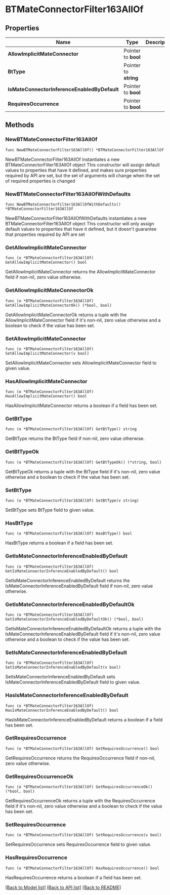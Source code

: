 # BTMateConnectorFilter163AllOf

## Properties

Name | Type | Description | Notes
------------ | ------------- | ------------- | -------------
**AllowImplicitMateConnector** | Pointer to **bool** |  | [optional] 
**BtType** | Pointer to **string** |  | [optional] 
**IsMateConnectorInferenceEnabledByDefault** | Pointer to **bool** |  | [optional] 
**RequiresOccurrence** | Pointer to **bool** |  | [optional] 

## Methods

### NewBTMateConnectorFilter163AllOf

`func NewBTMateConnectorFilter163AllOf() *BTMateConnectorFilter163AllOf`

NewBTMateConnectorFilter163AllOf instantiates a new BTMateConnectorFilter163AllOf object
This constructor will assign default values to properties that have it defined,
and makes sure properties required by API are set, but the set of arguments
will change when the set of required properties is changed

### NewBTMateConnectorFilter163AllOfWithDefaults

`func NewBTMateConnectorFilter163AllOfWithDefaults() *BTMateConnectorFilter163AllOf`

NewBTMateConnectorFilter163AllOfWithDefaults instantiates a new BTMateConnectorFilter163AllOf object
This constructor will only assign default values to properties that have it defined,
but it doesn't guarantee that properties required by API are set

### GetAllowImplicitMateConnector

`func (o *BTMateConnectorFilter163AllOf) GetAllowImplicitMateConnector() bool`

GetAllowImplicitMateConnector returns the AllowImplicitMateConnector field if non-nil, zero value otherwise.

### GetAllowImplicitMateConnectorOk

`func (o *BTMateConnectorFilter163AllOf) GetAllowImplicitMateConnectorOk() (*bool, bool)`

GetAllowImplicitMateConnectorOk returns a tuple with the AllowImplicitMateConnector field if it's non-nil, zero value otherwise
and a boolean to check if the value has been set.

### SetAllowImplicitMateConnector

`func (o *BTMateConnectorFilter163AllOf) SetAllowImplicitMateConnector(v bool)`

SetAllowImplicitMateConnector sets AllowImplicitMateConnector field to given value.

### HasAllowImplicitMateConnector

`func (o *BTMateConnectorFilter163AllOf) HasAllowImplicitMateConnector() bool`

HasAllowImplicitMateConnector returns a boolean if a field has been set.

### GetBtType

`func (o *BTMateConnectorFilter163AllOf) GetBtType() string`

GetBtType returns the BtType field if non-nil, zero value otherwise.

### GetBtTypeOk

`func (o *BTMateConnectorFilter163AllOf) GetBtTypeOk() (*string, bool)`

GetBtTypeOk returns a tuple with the BtType field if it's non-nil, zero value otherwise
and a boolean to check if the value has been set.

### SetBtType

`func (o *BTMateConnectorFilter163AllOf) SetBtType(v string)`

SetBtType sets BtType field to given value.

### HasBtType

`func (o *BTMateConnectorFilter163AllOf) HasBtType() bool`

HasBtType returns a boolean if a field has been set.

### GetIsMateConnectorInferenceEnabledByDefault

`func (o *BTMateConnectorFilter163AllOf) GetIsMateConnectorInferenceEnabledByDefault() bool`

GetIsMateConnectorInferenceEnabledByDefault returns the IsMateConnectorInferenceEnabledByDefault field if non-nil, zero value otherwise.

### GetIsMateConnectorInferenceEnabledByDefaultOk

`func (o *BTMateConnectorFilter163AllOf) GetIsMateConnectorInferenceEnabledByDefaultOk() (*bool, bool)`

GetIsMateConnectorInferenceEnabledByDefaultOk returns a tuple with the IsMateConnectorInferenceEnabledByDefault field if it's non-nil, zero value otherwise
and a boolean to check if the value has been set.

### SetIsMateConnectorInferenceEnabledByDefault

`func (o *BTMateConnectorFilter163AllOf) SetIsMateConnectorInferenceEnabledByDefault(v bool)`

SetIsMateConnectorInferenceEnabledByDefault sets IsMateConnectorInferenceEnabledByDefault field to given value.

### HasIsMateConnectorInferenceEnabledByDefault

`func (o *BTMateConnectorFilter163AllOf) HasIsMateConnectorInferenceEnabledByDefault() bool`

HasIsMateConnectorInferenceEnabledByDefault returns a boolean if a field has been set.

### GetRequiresOccurrence

`func (o *BTMateConnectorFilter163AllOf) GetRequiresOccurrence() bool`

GetRequiresOccurrence returns the RequiresOccurrence field if non-nil, zero value otherwise.

### GetRequiresOccurrenceOk

`func (o *BTMateConnectorFilter163AllOf) GetRequiresOccurrenceOk() (*bool, bool)`

GetRequiresOccurrenceOk returns a tuple with the RequiresOccurrence field if it's non-nil, zero value otherwise
and a boolean to check if the value has been set.

### SetRequiresOccurrence

`func (o *BTMateConnectorFilter163AllOf) SetRequiresOccurrence(v bool)`

SetRequiresOccurrence sets RequiresOccurrence field to given value.

### HasRequiresOccurrence

`func (o *BTMateConnectorFilter163AllOf) HasRequiresOccurrence() bool`

HasRequiresOccurrence returns a boolean if a field has been set.


[[Back to Model list]](../README.md#documentation-for-models) [[Back to API list]](../README.md#documentation-for-api-endpoints) [[Back to README]](../README.md)


